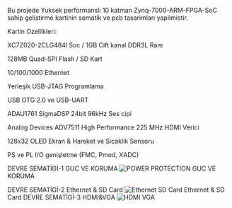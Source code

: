 Bu projede Yuksek performanslı 10 katman Zynq-7000-ARM-FPGA-SoC sahip gelistirme kartinin sematik ve pcb tasarimları yapilmistir. 

Kartin Ozellikleri:

  XC7Z020-2CLG484l Soc / 1GB Cift kanal DDR3L Ram
  
  128MB Quad-SPI Flash / SD Kart
  
  10/100/1000 Ethernet
  
  Yerleşik USB-JTAG Programlama
  
  USB OTG 2.0 ve USB-UART
  
  ADAU1761 SigmaDSP 24bit 96kHz Ses cipi
  
  Analog Devices ADV7511 High Performance 225 MHz HDMI Verici 
  
  128x32 OLED Ekran & Hareket ve Sicaklik Sensoru
  
  PS ve PL I/O genişletme (FMC, Pmod, XADC)

DEVRE SEMATİGİ-1  GUC VE KORUMA
![POWER   PROTECTION](https://github.com/user-attachments/assets/a4f3e07e-40e3-4e2b-8b63-37bb307e8d8a)
GUC VE KORUMA

DEVRE SEMATİGİ-2  Ethernet & SD Card
![Ethernet   SD Card](https://github.com/user-attachments/assets/a1a3a2db-7475-4f93-975e-72b720bb12dd)
Ethernet & SD Card
DEVRE SEMATİGİ-3  HDMI&VGA
![HDMI VGA](https://github.com/user-attachments/assets/6f5388a4-6b2d-439d-ad89-c51df0ccc6be)


